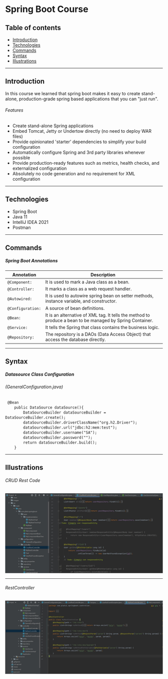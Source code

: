 # Spring Boot Course
## Table of contents
* [Introduction](#introduction) 
* [Technologies](#technologies)
* [Commands](#commands)
* [Syntax](#syntax)
* [Illustrations](#illustrations)

**********************************************
## Introduction
In this course we learned that spring boot makes it easy to create stand-alone, production-grade spring based applications that you can "just run".

###### Features
* Create stand-alone Spring applications
* Embed Tomcat, Jetty or Undertow directly (no need to deploy WAR files)
* Provide opinionated 'starter' dependencies to simplify your build configuration
* Automatically configure Spring and 3rd party libraries whenever possible
* Provide production-ready features such as metrics, health checks, and externalized configuration
* Absolutely no code generation and no requirement for XML configuration

**********************************************

## Technologies
* Spring Boot
* Java 11
* IntelliJ IDEA 2021
* Postman 

**********************************************

## Commands
##### Spring Boot Annotations
| Annotation | Description                    |
| ------------- | ------------------------------ |
| `@Component:`      | It is used to mark a Java class as a bean.       |
| `@Controller:`   | It marks a class as a web request handler.    | 
| `@Autowired:`   | It is used to autowire spring bean on setter methods, instance variable, and constructor.     | 
| `@Configuration:`   | A source of bean definitions.     | 
| `@Bean:`   | It is an alternative of XML <bean> tag. It tells the method to produce a bean to be managed by Spring Container.     | 
| `@Service:`   | It tells the Spring that class contains the business logic.     | 
| `@Repository:`   | The repository is a DAOs (Data Access Object) that access the database directly.     | 


**********************************************
## Syntax

##### Datasource Class Configuration 
###### (GeneralConfiguration.java)
```
 @Bean
    public DataSource dataSource(){
        DataSourceBuilder dataSourceBuilder = DataSourceBuilder.create();
        dataSourceBuilder.driverClassName("org.h2.Driver");
        dataSourceBuilder.url("jdbc:h2:mem:test");
        dataSourceBuilder.username("SA");
        dataSourceBuilder.password("");
        return dataSourceBuilder.build();
    }

```

**********************************************

## Illustrations

###### CRUD Rest Code
![](images/1.jpg)
**************************************
###### RestController
![](images/2.jpg)

